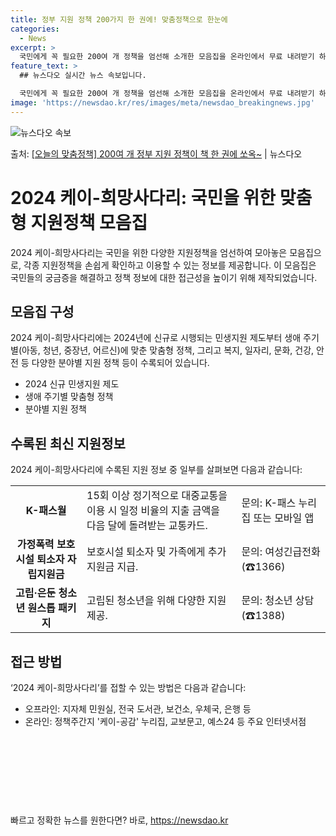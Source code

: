 ```yaml
---
title: 정부 지원 정책 200가지 한 권에! 맞춤정책으로 한눈에
categories:
  - News
excerpt: >
  국민에게 꼭 필요한 200여 개 정책을 엄선해 소개한 모음집을 온라인에서 무료 내려받기 하세요.  ■ 202…
feature_text: >
  ## 뉴스다오 실시간 뉴스 속보입니다.

  국민에게 꼭 필요한 200여 개 정책을 엄선해 소개한 모음집을 온라인에서 무료 내려받기 하세요.  ■ 202…
image: 'https://newsdao.kr/res/images/meta/newsdao_breakingnews.jpg'
---
```


![뉴스다오 속보](https://newsdao.kr/res/images/meta/newsdao_breakingnews.jpg)

<p>출처: <a href="https://newsdao.kr/3737" rel="dofollow">[오늘의 맞춤정책] 200여 개 정부 지원 정책이 책 한 권에 쏘옥~</a> | 뉴스다오</p>

<h1>2024 케이-희망사다리: 국민을 위한 맞춤형 지원정책 모음집</h1>

2024 케이-희망사다리는 국민을 위한 다양한 지원정책을 엄선하여 모아놓은 모음집으로, 각종 지원정책을 손쉽게 확인하고 이용할 수 있는 정보를 제공합니다. 이 모음집은 국민들의 궁금증을 해결하고 정책 정보에 대한 접근성을 높이기 위해 제작되었습니다.

<h2 data-ke-size="size26">모음집 구성</h2>
<p data-ke-size="size16">2024 케이-희망사다리에는 2024년에 신규로 시행되는 민생지원 제도부터 생애 주기별(아동, 청년, 중장년, 어르신)에 맞춘 맞춤형 정책, 그리고 복지, 일자리, 문화, 건강, 안전 등 다양한 분야별 지원 정책 등이 수록되어 있습니다.</p>
<ul>
  <li>2024 신규 민생지원 제도</li>
  <li>생애 주기별 맞춤형 정책</li>
  <li>분야별 지원 정책</li>
</ul>

<h2 data-ke-size="size26">수록된 최신 지원정보</h2>
<p data-ke-size="size16">2024 케이-희망사다리에 수록된 지원 정보 중 일부를 살펴보면 다음과 같습니다:</p>
<table>
  <tr>
    <td style="text-align: center; height: 17px;"><b>K-패스월</b></td>
    <td>15회 이상 정기적으로 대중교통을 이용 시 일정 비율의 지출 금액을 다음 달에 돌려받는 교통카드.</td>
    <td>문의: K-패스 누리집 또는 모바일 앱</td>
  </tr>
  <tr>
    <td style="text-align: center; height: 17px;"><b>가정폭력 보호시설 퇴소자 자립지원금</b></td>
    <td>보호시설 퇴소자 및 가족에게 추가 지원금 지급.</td>
    <td>문의: 여성긴급전화(☎1366)</td>
  </tr>
  <tr>
    <td style="text-align: center; height: 17px;"><b>고립·은둔 청소년 원스톱 패키지</b></td>
    <td>고립된 청소년을 위해 다양한 지원 제공.</td>
    <td>문의: 청소년 상담(☎1388)</td>
  </tr>
</table>

<h2 data-ke-size="size26">접근 방법</h2>
<p data-ke-size="size16">‘2024 케이-희망사다리’를 접할 수 있는 방법은 다음과 같습니다:</p>
<ul>
  <li>오프라인: 지자체 민원실, 전국 도서관, 보건소, 우체국, 은행 등</li>
  <li>온라인: 정책주간지 '케이-공감' 누리집, 교보문고, 예스24 등 주요 인터넷서점</li>
</ul>

<p data-ke-size="size16">&nbsp;</p>
<p data-ke-size="size16">&nbsp;</p>
<p data-ke-size="size16">&nbsp;</p>
<p data-ke-size="size16">&nbsp;</p> 

빠르고 정확한 뉴스를 원한다면? 바로, <a href="https://newsdao.kr" rel="dofollow">https://newsdao.kr</a>


